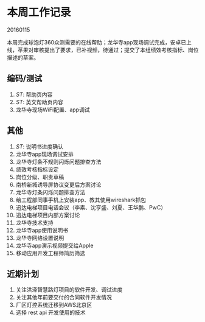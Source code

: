 # 本周工作记录

20160115

本周完成球泡灯360众测需要的在线帮助；龙华寺app现场调试完成，安卓已上线，苹果对审核提出了要求，已补视频，待通过；提交了本组绩效考核指标、岗位描述的草案。

## 编码/测试

1. *ST*: 帮助页内容
1. *ST*: 英文帮助页内容
1. 龙华寺现场WiFi配置、app调试

## 其他

1. *ST*: 说明书进度确认
1. 龙华寺app现场调试安排
1. 龙华寺灯条不规则闪烁问题排查方法
1. 绩效考核指标设定
1. 岗位分级、职责草稿
1. 南桥新城诱导屏协议变更后方案讨论
1. 龙华寺灯条闪烁问题排查方法
1. 给工程部同事手机上安装app、教其使用wireshark抓包
1. 迅达电梯项目电话会议（李素、沈亨盛、刘夏、王华鹏、PwC）
1. 迅达电梯项目内部方案讨论
1. 龙华寺技术支持
1. 龙华寺app使用说明书
1. 龙华寺网络设置说明
1. 龙华寺app演示视频提交给Apple
1. 移动应用开发工程师简历筛选

## 近期计划

1. 关注洪泽智慧路灯项目的软件开发、调试进度
1. 关注其他年前要交付的合同软件开发情况
1. 厂区灯控系统迁移到AWS北京区
1. 选择 rest api 开发使用的技术
